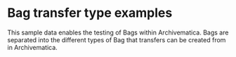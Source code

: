 # Bag transfer type examples

This sample data enables the testing of Bags within Archivematica. Bags are
separated into the different types of Bag that transfers can be created from in
Archivematica.
